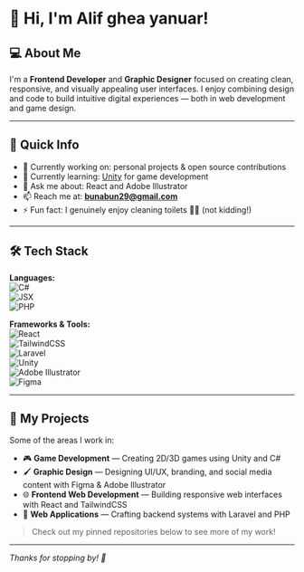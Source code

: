 # 👋 Hi, I'm Alif ghea yanuar!

## 💻 About Me

I'm a **Frontend Developer** and **Graphic Designer** focused on creating clean, responsive, and visually appealing user interfaces. I enjoy combining design and code to build intuitive digital experiences — both in web development and game design.

---

## 🔎 Quick Info

- 🔭 Currently working on: personal projects & open source contributions  
- 🌱 Currently learning: [Unity](https://unity.com/) for game development  
- 💬 Ask me about: React and Adobe Illustrator  
- 📫 Reach me at: **bunabun29@gmail.com**  
- ⚡ Fun fact: I genuinely enjoy cleaning toilets 🧽🚽 (not kidding!)

---

## 🛠️ Tech Stack

**Languages:**  
![C#](https://img.shields.io/badge/-C%23-239120?style=flat-square&logo=c-sharp&logoColor=white)  
![JSX](https://img.shields.io/badge/-JSX-black?style=flat-square&logo=react)  
![PHP](https://img.shields.io/badge/-PHP-777BB4?style=flat-square&logo=php)

**Frameworks & Tools:**  
![React](https://img.shields.io/badge/-React-black?style=flat-square&logo=react)  
![TailwindCSS](https://img.shields.io/badge/-TailwindCSS-06B6D4?style=flat-square&logo=tailwind-css)  
![Laravel](https://tse2.mm.bing.net/th/id/OIP.gX6qzrwCF_Z4ukpEovsMGAHaHa?rs=1&pid=ImgDetMain&o=7&rm=3)  
![Unity](https://img.shields.io/badge/-Unity-000000?style=flat-square&logo=unity)  
![Adobe Illustrator](https://img.shields.io/badge/-Adobe%20Illustrator-FF9A00?style=flat-square&logo=adobe-illustrator)  
![Figma](https://img.shields.io/badge/-Figma-F24E1E?style=flat-square&logo=figma)

---

## 🎨 My Projects

Some of the areas I work in:

- 🎮 **Game Development** — Creating 2D/3D games using Unity and C#  
- 🖌️ **Graphic Design** — Designing UI/UX, branding, and social media content with Figma & Adobe Illustrator  
- 🌐 **Frontend Web Development** — Building responsive web interfaces with React and TailwindCSS  
- 💼 **Web Applications** — Crafting backend systems with Laravel and PHP

> Check out my pinned repositories below to see more of my work!

---

*Thanks for stopping by! 🎉*
